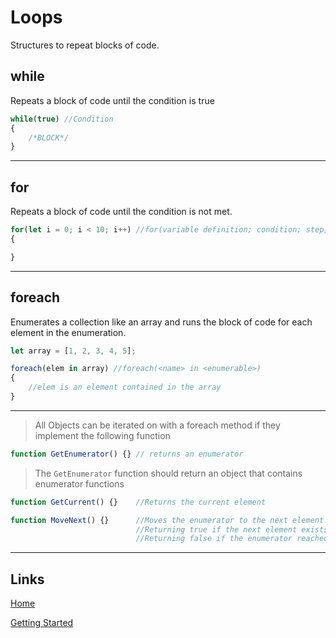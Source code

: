 # Loops

Structures to repeat blocks of code.

## while

Repeats a block of code until the condition is true
```js
while(true) //Condition
{
	/*BLOCK*/
}
```

___

## for

Repeats a block of code until the condition is not met.

```js
for(let i = 0; i < 10; i++) //for(variable definition; condition; step;)
{

}
```

___

## foreach

Enumerates a collection like an array and runs the block of code for each element in the enumeration.

```js
let array = [1, 2, 3, 4, 5];

foreach(elem in array) //foreach(<name> in <enumerable>)
{
	//elem is an element contained in the array
}
```

___

> All Objects can be iterated on with a foreach method if they implement the following function

```js
function GetEnumerator() {} // returns an enumerator
```

> The `GetEnumerator` function should return an object that contains enumerator functions

```js
function GetCurrent() {} 	//Returns the current element

function MoveNext() {} 		//Moves the enumerator to the next element. 
							//Returning true if the next element exists. 
							//Returning false if the enumerator reached the end of the enumerable.
```

___

## Links

[Home](../Readme.md)

[Getting Started](../GettingStarted.md)